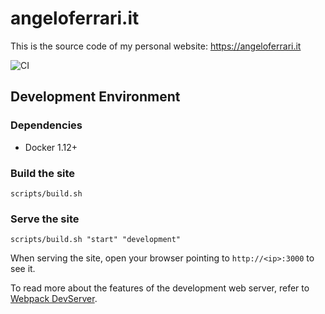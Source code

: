 # angeloferrari.it

This is the source code of my personal website: <https://angeloferrari.it>

![CI](https://github.com/ferrarimarco/angeloferrari.github.io/workflows/CI/badge.svg)

## Development Environment

### Dependencies

- Docker 1.12+

### Build the site

```shell
scripts/build.sh
```

### Serve the site

```shell
scripts/build.sh "start" "development"
```

When serving the site, open your browser pointing to `http://<ip>:3000` to see it.

To read more about the features of the development web server, refer to
[Webpack DevServer](https://webpack.js.org/configuration/dev-server/).
